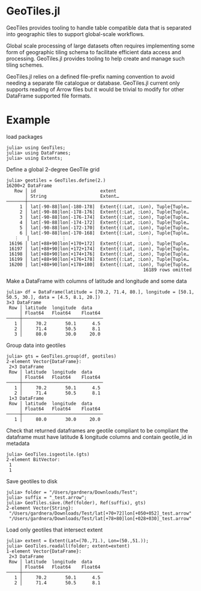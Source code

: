 # GeoTiles.jl

GeoTiles provides tooling to handle table compatible data that is separated into geographic 
tiles to support global-scale workflows.

Global scale processing of large datasets often requires implementing some form of 
geographic tiling schema to facilitate efficient data access and processing. GeoTiles.jl 
provides tooling to help create and manage such tiling schemes.  

GeoTiles.jl relies on a defined file-prefix naming convention to avoid needing a separate 
file catalogue or database. GeoTiles.jl current only supports reading of Arrow files but it 
would be trivial to modify for other DataFrame supported file formats.


# Example
load packages
```julia-repl
julia> using GeoTiles;
julia> using DataFrames;
julia> using Extents;
```

Define a global 2-degree GeoTile grid
```julia-repl
julia> geotiles = GeoTiles.define(2.)
16200×2 DataFrame
   Row │ id                        extent                            
       │ String                    Extent…                           
───────┼─────────────────────────────────────────────────────────────
     1 │ lat[-90-88]lon[-180-178]  Extent{(:Lat, :Lon), Tuple{Tuple…
     2 │ lat[-90-88]lon[-178-176]  Extent{(:Lat, :Lon), Tuple{Tuple…
     3 │ lat[-90-88]lon[-176-174]  Extent{(:Lat, :Lon), Tuple{Tuple…
     4 │ lat[-90-88]lon[-174-172]  Extent{(:Lat, :Lon), Tuple{Tuple…
     5 │ lat[-90-88]lon[-172-170]  Extent{(:Lat, :Lon), Tuple{Tuple…
     6 │ lat[-90-88]lon[-170-168]  Extent{(:Lat, :Lon), Tuple{Tuple…
   ⋮   │            ⋮                              ⋮
 16196 │ lat[+88+90]lon[+170+172]  Extent{(:Lat, :Lon), Tuple{Tuple…
 16197 │ lat[+88+90]lon[+172+174]  Extent{(:Lat, :Lon), Tuple{Tuple…
 16198 │ lat[+88+90]lon[+174+176]  Extent{(:Lat, :Lon), Tuple{Tuple…
 16199 │ lat[+88+90]lon[+176+178]  Extent{(:Lat, :Lon), Tuple{Tuple…
 16200 │ lat[+88+90]lon[+178+180]  Extent{(:Lat, :Lon), Tuple{Tuple…
                                                   16189 rows omitted
```


Make a DataFrame with columns of latitude and longitude and some data
```julia-repl
julia> df = DataFrame(latitude = [70.2, 71.4, 80.], longitude = [50.1, 50.5, 30.], data = [4.5, 8.1, 20.])
3×3 DataFrame
 Row │ latitude  longitude  data    
     │ Float64   Float64    Float64 
─────┼──────────────────────────────
   1 │     70.2       50.1      4.5
   2 │     71.4       50.5      8.1
   3 │     80.0       30.0     20.0
```

Group data into geotiles
```julia-repl
julia> gts = GeoTiles.group(df, geotiles)
2-element Vector{DataFrame}:
 2×3 DataFrame
 Row │ latitude  longitude  data    
     │ Float64   Float64    Float64 
─────┼──────────────────────────────
   1 │     70.2       50.1      4.5
   2 │     71.4       50.5      8.1
 1×3 DataFrame
 Row │ latitude  longitude  data    
     │ Float64   Float64    Float64 
─────┼──────────────────────────────
   1 │     80.0       30.0     20.0
```

Check that returned dataframes are geotile compliant to be compliant the dataframe must 
have latitude & longitude columns and contain geotile_id in metadata
```julia-repl
julia> GeoTiles.isgeotile.(gts)
2-element BitVector:
 1
 1
```

Save geotiles to disk
```julia-repl
julia> folder = "/Users/gardnera/Downloads/Test";
julia> suffix = "_test.arrow";
julia> GeoTiles.save.(Ref(folder), Ref(suffix), gts)
2-element Vector{String}:
 "/Users/gardnera/Downloads/Test/lat[+70+72]lon[+050+052]_test.arrow"
 "/Users/gardnera/Downloads/Test/lat[+78+80]lon[+028+030]_test.arrow"
```

Load only geotiles that intersect extent
```julia-repl
julia> extent = Extent(Lat=(70.,71.), Lon=(50.,51.));
julia> GeoTiles.readall(folder; extent=extent)
1-element Vector{DataFrame}:
 2×3 DataFrame
 Row │ latitude  longitude  data    
     │ Float64   Float64    Float64 
─────┼──────────────────────────────
   1 │     70.2       50.1      4.5
   2 │     71.4       50.5      8.1
```